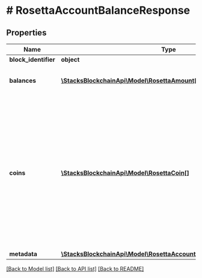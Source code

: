 # # RosettaAccountBalanceResponse

## Properties

Name | Type | Description | Notes
------------ | ------------- | ------------- | -------------
**block_identifier** | **object** |  |
**balances** | [**\StacksBlockchainApi\Model\RosettaAmount[]**](RosettaAmount.md) | A single account balance may have multiple currencies |
**coins** | [**\StacksBlockchainApi\Model\RosettaCoin[]**](RosettaCoin.md) | If a blockchain is UTXO-based, all unspent Coins owned by an account_identifier should be returned alongside the balance. It is highly recommended to populate this field so that users of the Rosetta API implementation don&#39;t need to maintain their own indexer to track their UTXOs. | [optional]
**metadata** | [**\StacksBlockchainApi\Model\RosettaAccountBalanceResponseMetadata**](RosettaAccountBalanceResponseMetadata.md) |  | [optional]

[[Back to Model list]](../../README.md#models) [[Back to API list]](../../README.md#endpoints) [[Back to README]](../../README.md)
